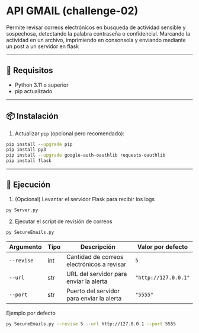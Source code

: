 # API GMAIL (challenge-02)

Permite revisar correos electrónicos en busqueda de actividad sensible y sospechosa, detectando la palabra contraseña o confidencial. Marcando la actividad en un archivo, imprimiendo en consonsola y enviando mediante un post a un servidor en flask

---

## 🔧 Requisitos

- Python 3.11 o superior
- pip actualizado

---

## 📦 Instalación

1. Actualizar `pip` (opcional pero recomendado):

```bash
pip install --upgrade pip
pip install py3
pip install --upgrade google-auth-oauthlib requests-oauthlib
pip install flask
```
---
## 🚀 Ejecución

1. (Opcional) Levantar el servidor Flask para recibir los logs

```bash
py Server.py
```

2. Ejecutar el script de revisión de correos

```bash
py SecureEmails.py
```

| Argumento  | Tipo | Descripción                                | Valor por defecto    |
| ---------- | ---- | ------------------------------------------ | -------------------- |
| `--revise` | int  | Cantidad de correos electrónicos a revisar | `5`                  |
| `--url`    | str  | URL del servidor para enviar la alerta     | `"http://127.0.0.1"` |
| `--port`   | str  | Puerto del servidor para enviar la alerta  | `"5555"`             |

Ejemplo por defecto
```bash
py SecureEmails.py --revise 5 --url http://127.0.0.1 --port 5555
```